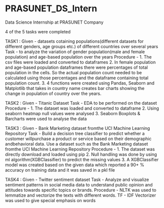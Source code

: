 # PRASUNET_DS_Intern
 Data Science Internship at PRASUNET Company

4 of the 5 tasks were completed

TASK1 : 
Given - datasets cotaining populations(different datasets for different genders, age groups etc.) of different countries over several years 
Task - to analyze the variation of gender population(male and female population) and age-based population over the years
Procedure - 1. The csv files were loaded and converted to dataframes
            2. In female population and age-based population dataframes there were percentages of total population in the cells. So the actual population count needed to be calculated using those percentages and the dataframe containing total population count.
            3. 4 functions were created using Pandas, Seaborn and Matplotlib that takes in country name creates bar charts showing the change in population of country over the years.

TASK2 :
Given - Titanic Dataset
Task - EDA to be performed on the dataset
Procedure - 1. The dataset was loaded and converted to dataframe
            2. Using seaborn heatmap null values were analysed
            3. Seaborn Boxplots & Barcharts were used to analyse the data

TASK3 :
Given - Bank Marketing dataset fromthe UCI Machine Learning Repository
Task -  Build  a  decision  tree  classifier  to  predict  whether  a  customer  willpurchase  a  product  or  service  based  on  their  demographic  andbehavioral data. Use a
        dataset such as the Bank Marketing dataset fromthe UCI Machine Learning Repository
Procedure - 1. The dataset was directly download and loaded using pip
            2. Null handling was done by using ml algorithm(XGBClassifier) to predict the missing values
            3. A XGBClassifier model was created based on the given data which reported a 90+ % accuracy on training data and it was saved in a pkl file

TASK4 :
Given - Twitter sentiment dataset
Task - Analyze  and  visualize  sentiment  patterns  in  social  media  data  to understand  public  opinion  and  attitudes  towards  specific  topics  or brands.
Procedure - NLTK was used to lemmatize and vectorize the texts with different words. TF - IDF Vectorizer was used to give special emphasis on words